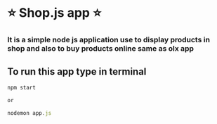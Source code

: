 # ⭐ **Shop.js app** ⭐

### It is a simple node js application use to display products in shop and also to buy products  online same as olx app

## To run this app type in terminal

```jsx
npm start 

or

nodemon app.js
```
